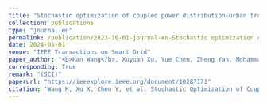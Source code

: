 ```yaml
---
title: "Stochastic optimization of coupled power distribution-urban transportation network operations with autonomous mobility on demand systems"
collection: publications
type: "journal-en"
permalink: /publication/2023-10-01-journal-en-Stochastic optimization of coupled power distribution-urban transportation network operations with autonomous mobility on demand systems
date: 2024-05-01
venue: "IEEE Transactions on Smart Grid"
paper_author: "<b>Han Wang</b>, Xuyuan Xu, Yue Chen, Zheng Yan, Mohammad Shahidehpour, Jiaqi Li, Shaolun Xu."
corresponding: True
remark: "(SCI)"
paperurl: "https://ieeexplore.ieee.org/document/10287171"
citation: 'Wang H, Xu X, Chen Y, et al. Stochastic Optimization of Coupled Power Distribution-Urban Transportation Network Operations with Autonomous Mobility on Demand Systems[J]. IEEE Transactions on Smart Grid, 2023.'
---
```

